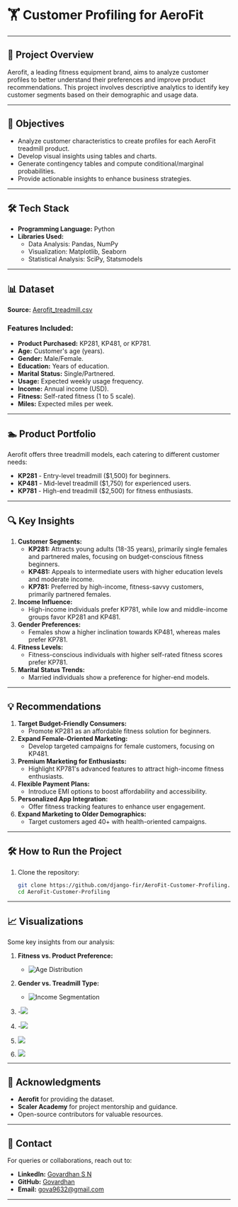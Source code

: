 # 🏋️ Customer Profiling for AeroFit

---

## 📄 Project Overview
Aerofit, a leading fitness equipment brand, aims to analyze customer profiles to better understand their preferences and improve product recommendations. This project involves descriptive analytics to identify key customer segments based on their demographic and usage data.

---

## 🚀 Objectives
- Analyze customer characteristics to create profiles for each AeroFit treadmill product.
- Develop visual insights using tables and charts.
- Generate contingency tables and compute conditional/marginal probabilities.
- Provide actionable insights to enhance business strategies.

---

## 🛠️ Tech Stack
- **Programming Language:** Python
- **Libraries Used:**
  - Data Analysis: Pandas, NumPy
  - Visualization: Matplotlib, Seaborn
  - Statistical Analysis: SciPy, Statsmodels

---

## 📊 Dataset
**Source:** [Aerofit_treadmill.csv](https://d2beiqkhq929f0.cloudfront.net/public_assets/assets/000/001/125/original/aerofit_treadmill.csv?1639992749)

### Features Included:
- **Product Purchased:** KP281, KP481, or KP781.
- **Age:** Customer's age (years).
- **Gender:** Male/Female.
- **Education:** Years of education.
- **Marital Status:** Single/Partnered.
- **Usage:** Expected weekly usage frequency.
- **Income:** Annual income (USD).
- **Fitness:** Self-rated fitness (1 to 5 scale).
- **Miles:** Expected miles per week.

---

## 🏊️ Product Portfolio
Aerofit offers three treadmill models, each catering to different customer needs:

- **KP281** - Entry-level treadmill ($1,500) for beginners.
- **KP481** - Mid-level treadmill ($1,750) for experienced users.
- **KP781** - High-end treadmill ($2,500) for fitness enthusiasts.

---

## 🔍 Key Insights
1. **Customer Segments:**
   - **KP281:** Attracts young adults (18-35 years), primarily single females and partnered males, focusing on budget-conscious fitness beginners.
   - **KP481:** Appeals to intermediate users with higher education levels and moderate income.
   - **KP781:** Preferred by high-income, fitness-savvy customers, primarily partnered females.
2. **Income Influence:**
   - High-income individuals prefer KP781, while low and middle-income groups favor KP281 and KP481.
3. **Gender Preferences:**
   - Females show a higher inclination towards KP481, whereas males prefer KP781.
4. **Fitness Levels:**
   - Fitness-conscious individuals with higher self-rated fitness scores prefer KP781.
5. **Marital Status Trends:**
   - Married individuals show a preference for higher-end models.

---

## 💡 Recommendations
1. **Target Budget-Friendly Consumers:**
   - Promote KP281 as an affordable fitness solution for beginners.
2. **Expand Female-Oriented Marketing:**
   - Develop targeted campaigns for female customers, focusing on KP481.
3. **Premium Marketing for Enthusiasts:**
   - Highlight KP781's advanced features to attract high-income fitness enthusiasts.
4. **Flexible Payment Plans:**
   - Introduce EMI options to boost affordability and accessibility.
5. **Personalized App Integration:**
   - Offer fitness tracking features to enhance user engagement.
6. **Expand Marketing to Older Demographics:**
   - Target customers aged 40+ with health-oriented campaigns.

---

## 🛠️ How to Run the Project
1. Clone the repository:
   ```bash
   git clone https://github.com/django-fir/AeroFit-Customer-Profiling.git
   cd AeroFit-Customer-Profiling
   ```
---

## 📈 Visualizations
Some key insights from our analysis:

1. **Fitness vs. Product Preference:**
   - ![Age Distribution](https://github.com/django-fir/Customer-Profiling-for-AeroFit/blob/7f5027916f6622a4f30890b20e0bc3da75b26b22/newplot%20(6).png)

2. **Gender vs. Treadmill Type:**
   - ![Income Segmentation](https://github.com/django-fir/Customer-Profiling-for-AeroFit/blob/7f5027916f6622a4f30890b20e0bc3da75b26b22/newplot%20(5).png)
3. -![](https://github.com/django-fir/Customer-Profiling-for-AeroFit/blob/7f5027916f6622a4f30890b20e0bc3da75b26b22/newplot%20(2).png)
4. -![](https://github.com/django-fir/Customer-Profiling-for-AeroFit/blob/7f5027916f6622a4f30890b20e0bc3da75b26b22/newplot%20(3).png)
5. ![](https://github.com/django-fir/Customer-Profiling-for-AeroFit/blob/7f5027916f6622a4f30890b20e0bc3da75b26b22/newplot%20(4).png)
6. ![](https://github.com/django-fir/Customer-Profiling-for-AeroFit/blob/7f5027916f6622a4f30890b20e0bc3da75b26b22/newplot%20(7).png)

---

## 👥 Acknowledgments
- **Aerofit** for providing the dataset.
- **Scaler Academy** for project mentorship and guidance.
- Open-source contributors for valuable resources.

---

## 📧 Contact
For queries or collaborations, reach out to:

- **LinkedIn:** [Govardhan S N](https://linkedin.com/in/govardhan-s-n)
- **GitHub:** [Govardhan](https://github.com/django-fir)
- **Email:** [gova9632@gmail.com](mailto:gova9632@gmail.com)

---

